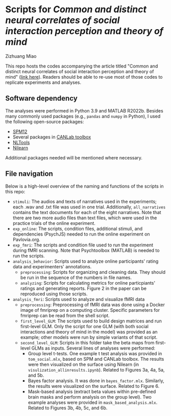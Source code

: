 # Scripts for *Common and distinct neural correlates of social interaction perception and theory of mind*

Zizhuang Miao

This repo hosts the codes accompanying the article titled "Common and distinct neural correlates of social interaction perception and theory of mind" ([link here]()). Readers should be able to re-use most of those codes to replicate experiments and analyses.

## Software dependency
The analyses were performed in Python 3.9 and MATLAB R2022b. Besides many commonly used packages (e.g., `pandas` and `numpy` in Python), I used the following open-source packages:
+ [SPM12](https://www.fil.ion.ucl.ac.uk/spm/software/spm12/)
+ Several packages in [CANLab toolbox](https://github.com/canlab)
+ [NLTools](https://nltools.org/)
+ [Nilearn](https://nilearn.github.io/stable/index.html)

Additional packages needed will be mentioned where necessary.

## File navigation
Below is a high-level overview of the naming and functions of the scripts in this repo:

+ `stimuli`: The audios and texts of narratives used in the experiments; each .wav and .txt file was used in one trial. Additionally, `all_narratives` contains the text documents for each of the eight narratives. Note that there are two more audio files than text files, which were used in the practice trials of the online experiment.
+ `exp_online`: The scripts, condition files, additional stimuli, and dependencies (PsychJS) needed to run the online experiment on Pavlovia.org.
+ `exp_fmri`: The scripts and condition file used to run the experiment during fMRI scanning. Note that Psychtoolbox (MATLAB) is needed to run the scripts.
+ `analysis_behavior`: Scripts used to analyze online participants' rating data and experimenters' annotations. 
  + `preprocessing`: Scripts for organizing and cleaning data. They should be run in the sequence of the numbers in file names.
  + `analyzing`: Scripts for calculating metrics for online particpiants' ratings and generating reports. Figure 2 in the paper can be reproduced using those scripts.
+ `analysis_fmri`: Scripts used to analyze and visualize fMRI data
  + `preprocessing`: Preprocessing of fMRI data was done using a Docker image of fmriprep on a computing cluster. Specific parameters for fmriprep can be read from the shell script.
  + `first_level_GLM`: The scripts used to build design matrices and run first-level GLM. Only the script for one GLM (with both social interactions and theory of mind in the model) was provided as an example; other models were run by simple variants of that script.
  + `second_level_GLM`: Scripts in this folder take the beta maps from first-level GLMs as inputs. Several lines of analyses were performed:
    + Group level t-tests. One example t test analysis was provided in `tom_social.mlx`, based on SPM and CANLab toolbox. The results were then visualized on the surface using Nilearn (in `visulization_allinresults.ipynb`). Related to Figures 3a, 4a, 5a, and 5b.
    + Bayes factor analysis. It was done in `bayes_factor.mlx`. Similarly, the results were visualized on the surface. Related to Figure 6.
    + Mask-based analysis (extract beta values within pre-defined brain masks and perform analysis on the group level). Two example analyses were provided in `mask_based_analysis.mlx`. Related to Figures 3b, 4b, 5c, and 6b.
